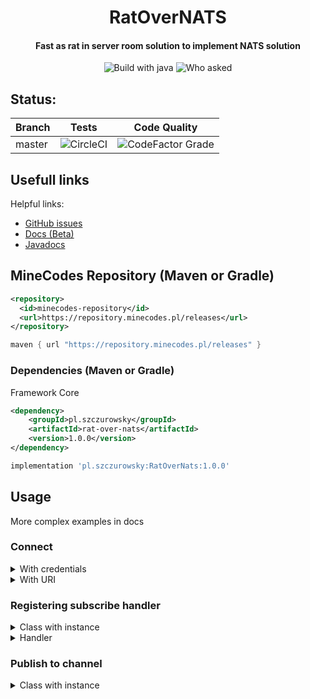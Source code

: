 <div align="center">
<h1>RatOverNATS</h1>
<h4>Fast as rat in server room solution to implement NATS solution</h4>
<img src="https://forthebadge.com/images/badges/made-with-java.svg" alt="Build with java">
<img src="https://forthebadge.com/images/badges/you-didnt-ask-for-this.svg" alt="Who asked">
</div>

## Status:

| Branch  | Tests                                                                                             | Code Quality |
|--------|---------------------------------------------------------------------------------------------------|--------------|
| master  | ![CircleCI](https://img.shields.io/circleci/build/github/Szczurowsky/RatOverNATS/master?style=for-the-badge) | ![CodeFactor Grade](https://img.shields.io/codefactor/grade/github/Szczurowsky/RatOverNATS/master?style=for-the-badge) |

## Usefull links
Helpful links:
- [GitHub issues](https://github.com/Szczurowsky/RatOverNATS/issues)
- [Docs (Beta)](https://docs.szczurowsky.pl/v/ratovernats-wiki/)
- [Javadocs](https://szczurowsky.github.io/RatOverNATS/)

## MineCodes Repository (Maven or Gradle) ️
```xml
<repository>
  <id>minecodes-repository</id>
  <url>https://repository.minecodes.pl/releases</url>
</repository>
```
```groovy
maven { url "https://repository.minecodes.pl/releases" }
```

### Dependencies (Maven or Gradle)
Framework Core
```xml
<dependency>
    <groupId>pl.szczurowsky</groupId>
    <artifactId>rat-over-nats</artifactId>
    <version>1.0.0</version>
</dependency>
```
```groovy
implementation 'pl.szczurowsky:RatOverNats:1.0.0'
```

## Usage
More complex examples in docs

### Connect

<details>
<summary>With credentials</summary>

```java
public class Example {
    
    public Example() {
        RatOverNats ratOverNats = new RatOverNatsBuilder()
                .options(
                        new Options.Builder()
                                .server("nats://localhost:4222")
                                .userInfo("login", "password")
                                .build()
                )
                .build();
    }
    
}

```

</details>

<details>
<summary>With URI</summary>

```java
public class Example {

    public Example() {
        RatOverNats ratOverNats = new RatOverNatsBuilder()
                .uri("nats://localhost:4222")
                .build();
    }
    
}

```

</details>

### Registering subscribe handler

<details>
<summary>Class with instance</summary>

```java
public class Example {

    public Example() {
        RatOverNats ratOverNats = new RatOverNatsBuilder()
                .options(
                        new Options.Builder()
                                .server("nats://localhost:4222")
                                .userInfo("login", "password")
                                .build()
                )
                .registerHandler(new TestMessageHandler())
                .build();
    }
    
}

```

</details>

<details>
<summary>Handler</summary>

```java
public class TestMessageHandler extends RatMessageHandler<String> {

    protected TestMessageHandler() {
        super(1, "test");
    }

    @Override
    protected void onReceive(String s, Message message) {
        System.out.println(s);
    }
}

```

</details>

### Publish to channel

<details>
<summary>Class with instance</summary>

```java
public class Example {

    public Example() {
        RatOverNats ratOverNats = new RatOverNatsBuilder()
                .options(
                        new Options.Builder()
                                .server("nats://localhost:4222")
                                .userInfo("login", "password")
                                .build()
                )
                .registerHandler(new TestMessageHandler())
                .build();
        ratOverNats.publish("test", new Packet<>("test").setPacketId(1));
    }
    
}

```

</details>